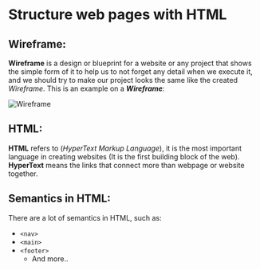 # Structure web pages with HTML

## Wireframe:
**Wireframe** is a design or blueprint for a website or any project that shows the simple form of it to help us to not forget any detail when we execute it, and we should try to make our project looks the same like the created *Wireframe*.
This is an example on a ***Wireframe***:

![Wireframe](https://assets.justinmind.com/wp-content/uploads/2020/12/wireframe-full-guide-768x492.png)

## HTML:
**HTML** refers to (*HyperText Markup Language*), it is the most important language in creating websites (It is the first building block of the web).
**HyperText** means the links that connect more than webpage or website together.

## Semantics in HTML:
There are a lot of semantics in HTML, such as:
* `<nav>`
* `<main>`
* `<footer>`
  * And more..

